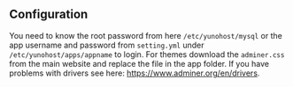 ## Configuration

You need to know the root password from here `/etc/yunohost/mysql` or the app username and password from `setting.yml` under `/etc/yunohost/apps/appname` to login.
For themes download the `adminer.css` from the main website and replace the file in the app folder.
If you have problems with drivers see here: https://www.adminer.org/en/drivers.
